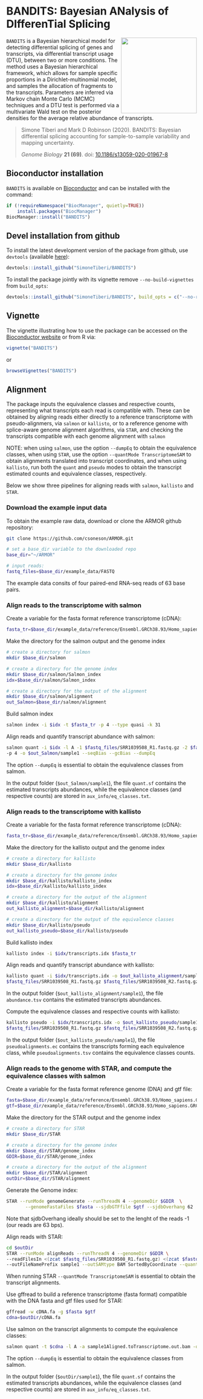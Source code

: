 # BANDITS: Bayesian ANalysis of DIfferenTial Splicing

<img src="inst/extdata/BANDITS.png" width="200" align="right"/> 

`BANDITS` is a Bayesian hierarchical model for detecting differential splicing of genes and transcripts,
via differential transcript usage (DTU), 
between two or more conditions.
The method uses a Bayesian hierarchical framework, which allows for sample specific proportions
in a Dirichlet-multinomial model, and samples the allocation of fragments to the transcripts.
Parameters are inferred via Markov chain Monte Carlo (MCMC) techniques and a DTU test is performed 
via a multivariate Wald test on the posterior densities for the average relative abundance of transcripts.

>  Simone Tiberi and Mark D Robinson (2020).
BANDITS: Bayesian differential splicing accounting for sample-to-sample variability and mapping uncertainty.
> 
> *Genome Biology* **21 (69)**.
doi: [10.1186/s13059-020-01967-8](https://doi.org/10.1186/s13059-020-01967-8)

## Bioconductor installation 
`BANDITS` is available on [Bioconductor](https://bioconductor.org/packages/BANDITS) and can be installed with the command:
``` r
if (!requireNamespace("BiocManager", quietly=TRUE))
    install.packages("BiocManager")
BiocManager::install("BANDITS")
```

## Devel installation from github
To install the latest development version of the package from github, use `devtools` (available [here](https://github.com/hadley/devtools)):
``` r
devtools::install_github("SimoneTiberi/BANDITS")
```

To install the package jointly with its vignette remove `--no-build-vignettes` from `build_opts`:
``` r
devtools::install_github("SimoneTiberi/BANDITS", build_opts = c("--no-resave-data", "--no-manual"))
```

## Vignette
The vignette illustrating how to use the package can be accessed on the 
[Bioconductor website](https://www.bioconductor.org/packages/release/bioc/vignettes/BANDITS/inst/doc/BANDITS.pdf)
or from R via:
``` r
vignette("BANDITS")
```
or
``` r
browseVignettes("BANDITS")
```

## Alignment
The package inputs the equivalence classes and respective counts, representing what transcripts each read is compatible with.
These can be obtained by aligning reads either directly to a reference transcriptome with pseudo-alignmers, via `salmon` or `kallisto`, or to a reference genome with splice-aware genome alignment algorithms, via `STAR`, and checking the transcripts compatible with each genome alignment with `salmon`

NOTE: when using `salmon`, use the option `--dumpEq` to obtain the equivalence classes, when using `STAR`, use the option `--quantMode TranscriptomeSAM` to obtain alignments translated into transcript coordinates, and when using `kallisto`, run both the `quant` and `pseudo` modes to obtain the transcript estimated counts and equivalence classes, respectively.

Below we show three pipelines for aligning reads with `salmon`, `kallisto` and `STAR`.

### Download the example input data
To obtain the example raw data, download or clone the ARMOR github repository:
``` bash
git clone https://github.com/csoneson/ARMOR.git

# set a base_dir variable to the downloaded repo
base_dir="~/ARMOR"

# input reads:
fastq_files=$base_dir/example_data/FASTQ
```

The example data consits of four paired-end RNA-seq reads of 63 base pairs.

### Align reads to the transcriptome with salmon
Create a variable for the fasta format reference transcriptome (cDNA):
``` bash
fasta_tr=$base_dir/example_data/reference/Ensembl.GRCh38.93/Homo_sapiens.GRCh38.cdna.all.1.1.10M.fa.gz
```

Make the directory for the salmon output and the genome index
``` bash
# create a directory for salmon
mkdir $base_dir/salmon

# create a directory for the genome index
mkdir $base_dir/salmon/Salmon_index
idx=$base_dir/salmon/Salmon_index

# create a directory for the output of the alignment
mkdir $base_dir/salmon/alignment
out_Salmon=$base_dir/salmon/alignment
```

Build salmon index
``` bash
salmon index -i $idx -t $fasta_tr -p 4 --type quasi -k 31
```

Align reads and quantify transcript abundance with salmon:
``` bash
salmon quant -i $idx -l A -1 $fastq_files/SRR1039508_R1.fastq.gz -2 $fastq_files/SRR1039508_R2.fastq.gz \
-p 4 -o $out_Salmon/sample1 --seqBias --gcBias --dumpEq
```
The option `--dumpEq` is essential to obtain the equivalence classes from salmon.

In the output folder (`$out_Salmon/sample1`), the file `quant.sf` contains the estimated transcripts abundances, while the equivalence classes (and respective counts) are stored in `aux_info/eq_classes.txt`.

### Align reads to the transcriptome with kallisto
Create a variable for the fasta format reference transcriptome (cDNA):
``` bash
fasta_tr=$base_dir/example_data/reference/Ensembl.GRCh38.93/Homo_sapiens.GRCh38.cdna.all.1.1.10M.fa.gz
```

Make the directory for the kallisto output and the genome index
``` bash
# create a directory for kallisto
mkdir $base_dir/kallisto

# create a directory for the genome index
mkdir $base_dir/kallisto/kallisto_index
idx=$base_dir/kallisto/kallisto_index

# create a directory for the output of the alignment
mkdir $base_dir/kallisto/alignment
out_kallisto_alignment=$base_dir/kallisto/alignment

# create a directory for the output of the equivalence classes
mkdir $base_dir/kallisto/pseudo
out_kallisto_pseudo=$base_dir/kallisto/pseudo
```

Build kallisto index
``` bash
kallisto index -i $idx/transcripts.idx $fasta_tr
```

Align reads and quantify transcript abundance with kallisto:
``` bash
kallisto quant -i $idx/transcripts.idx -o $out_kallisto_alignment/sample1 --bias --threads 4 \
$fastq_files/SRR1039508_R1.fastq.gz $fastq_files/SRR1039508_R2.fastq.gz 
```

In the output folder (`$out_kallisto_alignment/sample1`), the file `abundance.tsv` contains the estimated transcripts abundances.

Compute the equivalence classes and respective counts with kallisto:
``` bash
kallisto pseudo -i $idx/transcripts.idx -o $out_kallisto_pseudo/sample1  \
$fastq_files/SRR1039508_R1.fastq.gz $fastq_files/SRR1039508_R2.fastq.gz 
```

In the output folder (`$out_kallisto_pseudo/sample1`), the file `pseudoalignments.ec` contains the transcripts forming each equivalence class, while `pseudoalignments.tsv` contains the equivalence classes counts.

### Align reads to the genome with STAR, and compute the equivalence classes with salmon
Create a variable for the fasta format reference genome (DNA) and gtf file:
``` bash
fasta=$base_dir/example_data/reference/Ensembl.GRCh38.93/Homo_sapiens.GRCh38.dna.chromosome.1.1.10M.fa
gtf=$base_dir/example_data/reference/Ensembl.GRCh38.93/Homo_sapiens.GRCh38.93.1.1.10M.gtf
```

Make the directory for the STAR output and the genome index
``` bash
# create a directory for STAR
mkdir $base_dir/STAR

# create a directory for the genome index
mkdir $base_dir/STAR/genome_index
GDIR=$base_dir/STAR/genome_index

# create a directory for the output of the alignment
mkdir $base_dir/STAR/alignment
outDir=$base_dir/STAR/alignment
```

Generate the Genome index:
``` bash
STAR --runMode genomeGenerate --runThreadN 4 --genomeDir $GDIR  \
	   --genomeFastaFiles $fasta --sjdbGTFfile $gtf --sjdbOverhang 62
```
Note that sjdbOverhang ideally should be set to the lenght of the reads -1 (our reads are 63 bps).

Align reads with STAR:
``` bash
cd $outDir
STAR --runMode alignReads --runThreadN 4 --genomeDir $GDIR \
--readFilesIn <(zcat $fastq_files/SRR1039508_R1.fastq.gz) <(zcat $fastq_files/SRR1039508_R2.fastq.gz) \
--outFileNamePrefix sample1 --outSAMtype BAM SortedByCoordinate --quantMode TranscriptomeSAM
```
When running STAR `--quantMode TranscriptomeSAM` is essential to obtain the transcript alignments.

Use gffread to build a reference transcriptome (fasta format) compatible with the DNA fasta and gtf files used for STAR:
``` bash
gffread -w cDNA.fa -g $fasta $gtf
cdna=$outDir/cDNA.fa
```

Use salmon on the transcript alignments to compute the equivalence classes:
``` bash
salmon quant -t $cdna -l A -a sample1Aligned.toTranscriptome.out.bam -o sample1 -p 4 --dumpEq
```
The option `--dumpEq` is essential to obtain the equivalence classes from salmon.

In the output folder (`$outDir/sample1`), the file `quant.sf` contains the estimated transcripts abundances, while the equivalence classes (and respective counts) are stored in `aux_info/eq_classes.txt`.
